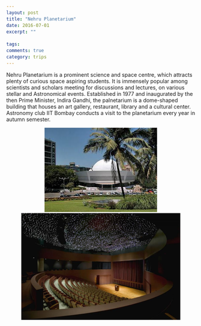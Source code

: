 ```yaml
---
layout: post
title: "Nehru Planetarium"
date: 2016-07-01
excerpt: ""

tags:
comments: true
category: trips
---
```

 Nehru Planetarium is a prominent science and space centre, which attracts plenty of curious space aspiring students.
 It is immensely popular among scientists and scholars meeting for discussions and lectures, on various stellar and Astronomical events.
 Established in 1977 and inaugurated by the then Prime Minister, Indira Gandhi, the palnetarium is a dome-shaped building that houses an art gallery, restaurant, library and a cultural center.
 Astronomy club IIT Bombay conducts a visit to the planetarium every year in autumn semester.

 <figure class="half">
<center>
<img src="/assets/img/trips/Nehru-Planetarium.jpg">
<img src="/assets/img/trips/sky-theater.jpg">
</center>
</figure>

